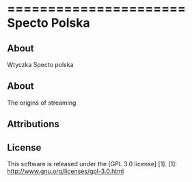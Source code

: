 ======================
Specto Polska   
=============

About
-----
Wtyczka Specto polska

About
-----
The origins of streaming


Attributions
---------------------


License
-------
This software is released under the [GPL 3.0 license] [1].
[1]: http://www.gnu.org/licenses/gpl-3.0.html